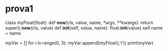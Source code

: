 # prova1

class myFloat(float):
    def __new__(cls, value, name, *args, **kwargs):
        return super().__new__(cls, value)
    def __init__(self, value, name):
        float.__init__(value)
        self.name = name`

myVar = []
for i in range(0, 3):
    myVar.append(myFloat(i,'i'))
print(myVar)
